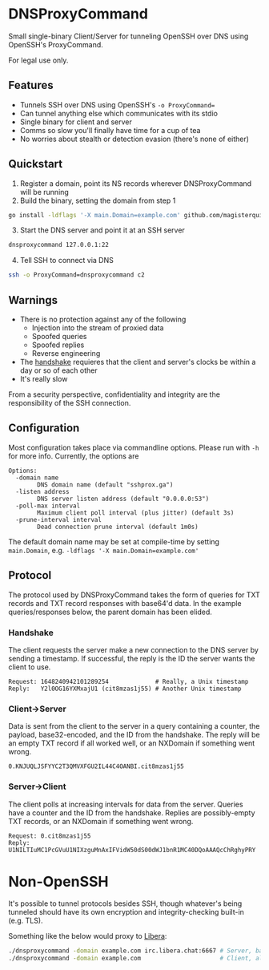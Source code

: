 DNSProxyCommand
===============
Small single-binary Client/Server for tunneling OpenSSH over DNS using
OpenSSH's ProxyCommand.

For legal use only.

Features
--------
- Tunnels SSH over DNS using OpenSSH's `-o ProxyCommand=`
- Can tunnel anything else which communicates with its stdio
- Single binary for client and server
- Comms so slow you'll finally have time for a cup of tea
- No worries about stealth or detection evasion (there's none of either)

Quickstart
----------
1. Register a domain, point its NS records wherever DNSProxyCommand will be running
2. Build the binary, setting the domain from step 1
```sh
go install -ldflags '-X main.Domain=example.com' github.com/magisterquis/dnsproxycommand@latest
```
3. Start the DNS server and point it at an SSH server
```sh
dnsproxycommand 127.0.0.1:22
```
4. Tell SSH to connect via DNS
```sh
ssh -o ProxyCommand=dnsproxycommand c2
```

Warnings
--------
- There is no protection against any of the following
  - Injection into the stream of proxied data
  - Spoofed queries
  - Spoofed replies
  - Reverse engineering
- The [handshake](#handshake) requieres that the client and server's clocks be
  within a day or so of each other
- It's really slow

From a security perspective, confidentiality and integrity are the
responsibility of the SSH connection.

Configuration
-------------
Most configuration takes place via commandline options.  Please run with `-h`
for more info.  Currently, the options are
```
Options:
  -domain name
    	DNS domain name (default "sshprox.ga")
  -listen address
    	DNS server listen address (default "0.0.0.0:53")
  -poll-max interval
    	Maximum client poll interval (plus jitter) (default 3s)
  -prune-interval interval
    	Dead connection prune interval (default 1m0s)
```

The default domain name may be set at compile-time by setting `main.Domain`,
e.g. `-ldflags '-X main.Domain=example.com'`

Protocol
--------
The protocol used by DNSProxyCommand takes the form of queries for TXT records
and TXT record responses with base64'd data.  In the example queries/responses
below, the parent domain has been elided.

### Handshake
The client requests the server make a new connection to the DNS server by
sending a timestamp.  If successful, the reply is the ID the server wants the
client to use.

```
Request: 1648240942101289254             # Really, a Unix timestamp
Reply:   Y2l0OG16YXMxajU1 (cit8mzas1j55) # Another Unix timestamp
```

### Client->Server
Data is sent from the client to the server in a query containing a counter, the
payload, base32-encoded, and the ID from the handshake.  The reply will be an
empty TXT record if all worked well, or an NXDomain if something went wrong.

```
0.KNJUQLJSFYYC2T3QMVXFGU2IL44C4OANBI.cit8mzas1j55
```

### Server->Client
The client polls at increasing intervals for data from the server.  Queries
have a counter and the ID from the handshake.  Replies are possibly-empty
TXT records, or an NXDomain if something went wrong.
```
Request: 0.cit8mzas1j55
Reply:   U1NILTIuMC1PcGVuU1NIXzguMnAxIFVidW50dS00dWJ1bnR1MC40DQoAAAQcChRghyPRY
```

Non-OpenSSH
===========
It's possible to tunnel protocols besides SSH, though whatever's being tunneled
should have its own encryption and integrity-checking built-in (e.g. TLS).

Something like the below would proxy to [Libera](https://libera.chat):
```sh
./dnsproxycommand -domain example.com irc.libera.chat:6667 # Server, bad idea
./dnsproxycommand -domain example.com                      # Client, also a bad idea
```

